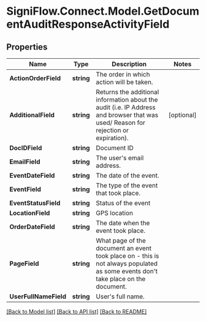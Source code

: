 
# SigniFlow.Connect.Model.GetDocumentAuditResponseActivityField

## Properties

Name | Type | Description | Notes
------------ | ------------- | ------------- | -------------
**ActionOrderField** | **string** | The order in which action will be taken. | 
**AdditionalField** | **string** | Returns the additional information about the audit (i.e. IP Address and browser that was used/ Reason for rejection or expiration). | [optional] 
**DocIDField** | **string** | Document ID | 
**EmailField** | **string** | The user&#39;s email address. | 
**EventDateField** | **string** | The date of the event. | 
**EventField** | **string** | The type of the event that took place. | 
**EventStatusField** | **string** | Status of the event | 
**LocationField** | **string** | GPS location | 
**OrderDateField** | **string** | The date when the event took place. | 
**PageField** | **string** | What page of the document an event took place on - this is not always populated as some events don&#39;t take place on the document. | 
**UserFullNameField** | **string** | User&#39;s full name. | 

[[Back to Model list]](../README.md#documentation-for-models)
[[Back to API list]](../README.md#documentation-for-api-endpoints)
[[Back to README]](../README.md)

